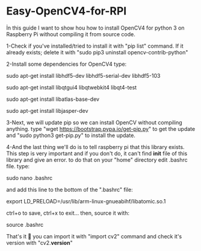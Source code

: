 # Easy-OpenCV4-for-RPI
İn this guide I want to show hou how to install OpenCV4 for python 3 on Raspberry Pi without compiling it from source code.

1-Check if you've installed/tried to install it with "pip list" command.
  If it already exists; delete it with "sudo pip3 uninstall opencv-contrib-python"
  
2-Install some dependencies for OpenCV4
type:

sudo apt-get install libhdf5-dev libhdf5-serial-dev libhdf5-103

sudo apt-get install libqtgui4 libqtwebkit4 libqt4-test

sudo apt-get install libatlas-base-dev

sudo apt-get install libjasper-dev

3-Next, we will update pip so we can install OpenCV without compiling anything.
type "wget https://bootstrap.pypa.io/get-pip.py" to get the update and "sudo python3 get-pip.py" to install the update.

4-And the last thing we'll do is to tell raspberry pi that this library exists. This step is very important and if you don't do, it can't find ____init____ file of this library and give an error. to do that on your "home" directory edit .bashrc file.
type:

sudo nano .bashrc

and add this line to the bottom of the ".bashrc" file:

export LD_PRELOAD=/usr/lib/arm-linux-gnueabihf/libatomic.so.1


ctrl+o to save, ctrl+x to exit...
then, source it with:

source .bashrc

That's it 🥳 you can import it with "import cv2" command and check it's version with "cv2.____version____"




